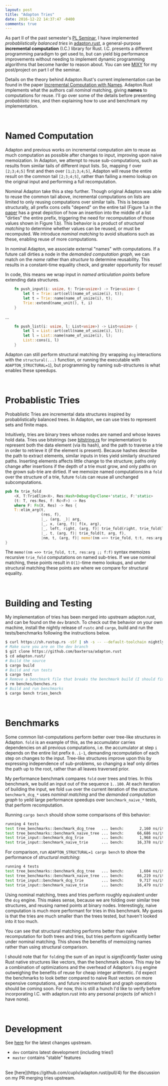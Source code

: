 ```yaml
---
layout: post
title: "Adapton Tries"
date: 2016-12-22 14:37:47 -0400
comments: true
---
```

As part II of the past semester's [PL Seminar](https://people.cs.umass.edu/~arjun/courses/compsci691pl-fall2016), I have implemented *probablistically balanced tries* in [adapton.rust](github.com/cuplv/adapton.rust), a general-purpose **incremental computation** (I.C.) library for Rust. I.C. presents a different programming paradigm to get used to, but can yield big performance improvements without needing to implement dynamic programming algorithms that become harder to reason about. You can see [MIXY](baxtersa.github.io/2016/11/01/mixy.html) for my post/project on part I of the seminar.

Details on the theory behind Adapton.Rust's current implementation can be found in the paper [Incremental Computation with Names](https://arxiv.org/pdf/1503.07792v5.pdf). Adapton.Rust implements what the authors call *nominal* matching, giving **names** to computations for reuse. I'll go over some of the details before presenting *probablistic tries*, and then explaining how to use and benchmark my implementation.

<br />

Named Computation
===
Adapton and previous works on incremental computation aim to reuse as much computation as possible after changes to input, improving upon naive memoization. In Adapton, we attempt to reuse sub-computations, such as results from similar tails of different input lists. So, mapping `f` over `[2;3;4;5]` first and then over `[1;2;3;4;5]`, Adapton will reuse the entire result on the common tail `[2;3;4;5]`, rather than failing a memo lookup on the original input and performing a full recomputation.

Nominal Adapton take this a step further. Though original Adapton was able to reuse the common tail above, incremental computations on lists are limited to only reusing computations over similar tails. This is because structurally, all prefix cons cells "depend" on the entire tail (Figure 1.a in the [paper](https://arxiv.org/pdf/1503.07792v5.pdf) has a great depiction of how an insertion into the middle of a list "dirties" the entire prefix, triggering the need for recomputation of those values shown in Figure 1.b). This behavior is a product of _structural matching_ to determine whether values can be reused, or must be recomputed. We introduce _nominal matching_ to avoid situations such as these, enabling reuse of more computations.

In nominal Adapton, we associate external "names" with computations. If a future call dirties a node in the _demanded computation graph_, we can match on the _name_ rather than _structure_ to determine reusability. This results in a constant-time equality check, and greater opportunity for reuse!

In code, this means we wrap input in _named articulation points_ before extending data structures.

```rust
    fn push_input(i: usize, t: Trie<usize>) -> Trie<usize> {
        let t = Trie::art(cell(name_of_usize(i), t));
        let t = Trie::name(name_of_usize(i), t);
        Trie::extend(name_unit(), t, i)
    }
```
...

```rust
    fn push_list(i: usize, l: List<usize>) -> List<usize> {
        let l = List::art(cell(name_of_usize(i), l));
        let l = List::name(name_of_usize(i), l);
        List::cons(i, l)
    }
```

Adapton can still perform structural matching (try wrapping `dcg` interactions with the `structural(...)` function, or running the executable with `ADAPTON_STRUCTURAL=1`), but programming by naming sub-structures is what enables these speedups.

<br />

Probablistic Tries
===
Probablistic Tries are incremental data structures inspired by probablistically balanced trees. In Adapton, we can use tries to represent sets and finite maps.

Intuitively, tries are binary trees whose nodes are named and whose leaves hold data. Tries use bitstrings (see [bitstring.rs](https://github.com/baxtersa/adapton.rust/blob/dev/src/bitstring.rs) for implementation) to represent both the data element (via its hash), and the path to traverse a trie in order to retrieve it (if the element is present). Because hashes describe the path to extract elements, similar inputs in tries yield similarly structured paths. Inserting elements affects little change to the structure; paths only change after insertions if the depth of a trie must grow, and only paths on the grown sub-trie are dirtied. If we memoize named computations in a `fold` over the structure of a trie, future `fold`s can reuse all unchanged subcomputations.

```rust
pub fn trie_fold
    <X, T:TrieElim<X>, Res:Hash+Debug+Eq+Clone+'static, F:'static>
    (t: T, res:Res, f: Rc<F>) -> Res
    where F: Fn(X, Res) -> Res {
    T::elim_arg(t,
                (res, f),
                |_, (arg, _)| arg,
                |_, x, (arg, f)| f(x, arg),
                |_, left, right, (arg, f)| trie_fold(right, trie_fold(left, arg, f.clone()), f),
                |_, t, (arg, f)| trie_fold(t, arg, f),
                |nm, t, (arg, f)| memo!(nm =>> trie_fold, t:t, res:arg ;; f:f))
}
```

The `memo!(nm =>> trie_fold, t:t, res:arg ;; f:f)` syntax memoizes recursive `trie_fold` computations on named sub-tries. If we use nominal matching, these points result in `O(1)`-time memo lookups, and under structural matching these points are where we compare for structural equality.

<br />

Building and Testing
===
My implementation of tries has been merged into upstream adapton.rust, and can be found on the `dev` branch. To check out the behavior on your own machine, install the nightly release of `rustc` and `cargo`, build and run the tests/benchmarks following the instructions below.

```bash
$ curl https://sh.rustup.rs -sSf | sh -s -- --default-toolchain nightly
# Make sure you are on the dev branch
$ git clone https://github.com/baxtersa/adapton.rust
$ cd adapton.rust/
# Build the source
$ cargo build
# Build and run tests
$ cargo test
# Remove a benchmark file that breaks the benchmark build (I should fix this)
$ rm benches/benches.rs
# Build and run benchmarks
$ cargo bench tries_bench
```

<br />

Benchmarks
===
Some common list-computations perform better over tree-like structures in Adapton. `fold` is an example of this, as the accumulator carries dependencies on all previous computations, i.e. the accumulator at step `i` depends on the entire list prefix `0..i-1`, demanding recomputation of each step on changes to the input. Tree-like structures improve upon this by expressing independence of sub-problems, so changing a leaf only dirties the path up to the root, rather than all leaves traversed prior.

My performance benchmark compares `fold` over trees and tries. In this benchmark, we build an input out of the sequence `1..100`. At each iteration of building the input, we fold `sum` over the current iteration of the structure. `benchmark_dcg_*` uses _nominal matching_ and the _demanded computation graph_ to yeild large performance speedups over `benchmark_naive_*` tests, that perform recomputation.

Running `cargo bench` should show some comparisons of this behavior:

```bash
running 4 tests
test tree_benchmarks::benchmark_dcg_tree   ... bench:       2,160 ns/iter (+/- 322)
test tree_benchmarks::benchmark_naive_tree ... bench:      66,686 ns/iter (+/- 201)
test trie_input::benchmark_dcg_trie        ... bench:       1,968 ns/iter (+/- 97)
test trie_input::benchmark_naive_trie      ... bench:      16,378 ns/iter (+/- 3,020)
```

For comparison, run `ADAPTON_STRUCTURAL=1 cargo bench` to show the performance of _structural matching_:

```bash
running 4 tests
test tree_benchmarks::benchmark_dcg_tree   ... bench:       1,604 ns/iter (+/- 91)
test tree_benchmarks::benchmark_naive_tree ... bench:      66,219 ns/iter (+/- 1,465)
test trie_input::benchmark_dcg_trie        ... bench:       9,717 ns/iter (+/- 95)
test trie_input::benchmark_naive_trie      ... bench:      16,479 ns/iter (+/- 2,906)
```

Using nominal matching, trees and tries perform roughly equivalent under the `dcg` engine. This makes sense, because we are folding over similar tree structures, and reusing named points at binary nodes. Interestingly, naive computation is much more performant for tries in this benchmark. My guess is that the tries are much smaller than the trees tested, but haven't looked into it too much.

You can see that structural matching performs better than naive recomputation for both trees and tries, but tries perform significantly better under nominal matching. This shows the benefits of memoizing names rather than using structural comparison.

I should note that for `fold`ing the sum of an input is _significantly_ faster using Rust native structures like vectors, than the benchmark above. This may be a combination of optimizations and the overhead of Adapton's `dcg` engine outweighing the benefits of reuse for cheap integer arithmetic. I'd expect the benchmarks to look better compared to naive Rust vectors on more expensive computations, and future incrementalset and graph operations should be coming soon. For now, this is still a hunch I'd like to verify before incorporating I.C. with adapton.rust into any personal projects (of which I have none).

<br />

Development
===
See [here](https://github.com/cuplv/adapton.rust) for the latest changes upstream.

- `dev` contains latest development (including tries!)
- `master` contains "stable" features

<br />
See [here](https://github.com/cuplv/adapton.rust/pull/4) for the discussion on my PR merging tries upstream.

